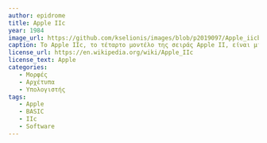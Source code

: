 ```yaml
---
author: epidrome
title: Apple IIc
year: 1984
image_url: https://github.com/kselionis/images/blob/p2019097/Apple_iicb.jpg
caption: To Apple IIc, το τέταρτο μοντέλο της σειράς Apple II, είναι μια πρωτότυπη ιδέα της Apple να δημιουργήσει έναν φορητό υποόγιστή.Ωστόσο, αυτή ήταν η επιδιωκόμενη κατεύθυνση για αυτό το μοντέλο — ένα μηχάνημα που μοιάζει περισσότερο με τις συσκευές, έτοιμο για χρήση εκτός συσκευασίας, που δεν απαιτεί τεχνική τεχνογνωσία ή εμπειρία για να συνδεθεί και επομένως ελκυστικό για τους πρώτους χρήστες.
license_url: https://en.wikipedia.org/wiki/Apple_IIc
license_text: Apple
categories:
   - Μορφές
   - Αρχέτυπα
   - Υπολογιστής
tags:
   - Apple
   - BASIC
   - IIc
   - Software
---
```

